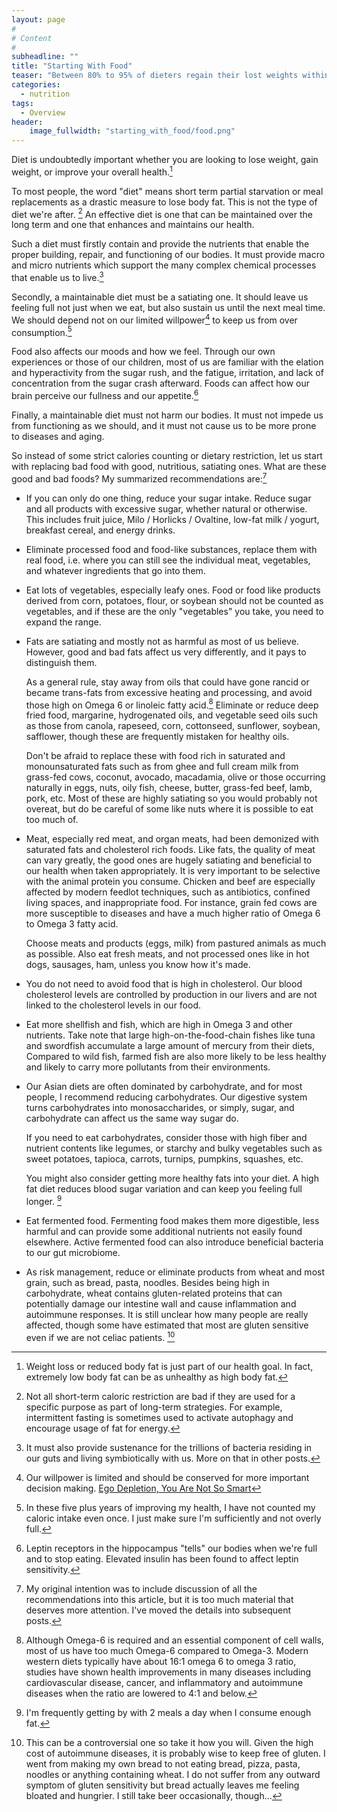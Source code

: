 ```yaml
---
layout: page
#
# Content
#
subheadline: ""
title: "Starting With Food"
teaser: "Between 80% to 95% of dieters regain their lost weights within a year."
categories:
  - nutrition
tags:
  - Overview
header:
    image_fullwidth: "starting_with_food/food.png"
---
```

Diet is undoubtedly important whether you are looking to lose weight, gain weight, or improve your overall health.[^health]

To most people, the word "diet" means short term partial starvation or meal replacements as a drastic measure to lose body fat.
This is not the type of diet we're after. [^fasting-exception]
An effective diet is one that can be maintained over the long term and one that enhances and maintains our health.

Such a diet must firstly contain and provide the nutrients that enable the proper building, repair, and functioning of our bodies.
It must provide macro and micro nutrients which support the many complex chemical processes that enable us to live.[^biome]

Secondly, a maintainable diet must be a satiating one.
It should leave us feeling full not just when we eat, but also sustain us until the next meal time.
We should depend not on our limited willpower[^ego-depletion] to keep us from over consumption.[^countingcalories]

Food also affects our moods and how we feel.
Through our own experiences or those of our children, most of us are familiar with the elation and hyperactivity from the sugar rush, and the fatigue, irritation, and lack of concentration from the sugar crash afterward.
Foods can affect how our brain perceive our fullness and our appetite.[^leptin]

Finally, a maintainable diet must not harm our bodies.
It must not impede us from functioning as we should, and it must not cause us to be more prone to diseases and aging.

So instead of some strict calories counting or dietary restriction, let us start with replacing bad food with good, nutritious, satiating ones.
What are these good and bad foods?
My summarized recommendations are:[^details]

* If you can only do one thing, reduce your sugar intake.
  Reduce sugar and all products with excessive sugar, whether natural or otherwise.
  This includes fruit juice, Milo / Horlicks / Ovaltine, low-fat milk / yogurt, breakfast cereal, and energy drinks.

* Eliminate processed food and food-like substances, replace them with real food, i.e. where you can still see the individual meat, vegetables, and whatever ingredients that go into them.

* Eat lots of vegetables, especially leafy ones.
  Food or food like products derived from corn, potatoes, flour, or soybean should not be counted as vegetables, and if these are the only "vegetables" you take, you need to expand the range.

* Fats are satiating and mostly not as harmful as most of us believe.
  However, good and bad fats affect us very differently, and it pays to distinguish them.

  As a general rule, stay away from oils that could have gone rancid or became trans-fats from excessive heating and processing, and avoid those high on Omega 6 or linoleic fatty acid.[^linoleic]
  Eliminate or reduce deep fried food, margarine, hydrogenated oils, and vegetable seed oils such as those from canola, rapeseed, corn, cottonseed, sunflower, soybean, safflower, though these are frequently mistaken for healthy oils.

  Don't be afraid to replace these with food rich in saturated and monounsaturated fats such as from ghee and full cream milk from grass-fed cows, coconut, avocado, macadamia, olive or those occurring naturally in eggs, nuts, oily fish, cheese, butter, grass-fed beef, lamb, pork, etc.
  Most of these are highly satiating so you would probably not overeat, but do be careful of some like nuts where it is possible to eat too much of.

* Meat, especially red meat, and organ meats, had been demonized with saturated fats and cholesterol rich foods.
  Like fats, the quality of meat can vary greatly, the good ones are hugely satiating and beneficial to our health when taken appropriately.
  It is very important to be selective with the animal protein you consume.
  Chicken and beef are especially affected by modern feedlot techniques, such as antibiotics, confined living spaces, and inappropriate food.
  For instance, grain fed cows are more susceptible to diseases and have a much higher ratio of Omega 6 to Omega 3 fatty acid.
  
  Choose meats and products (eggs, milk) from pastured animals as much as possible.
  Also eat fresh meats, and not processed ones like in hot dogs, sausages, ham, unless you know how it's made.
  
* You do not need to avoid food that is high in cholesterol.
  Our blood cholesterol levels are controlled by production in our livers and are not linked to the cholesterol levels in our food.

* Eat more shellfish and fish, which are high in Omega 3 and other nutrients.
  Take note that large high-on-the-food-chain fishes like tuna and swordfish accumulate a large amount of mercury from their diets, 
  Compared to wild fish, farmed fish are also more likely to be less healthy and likely to carry more pollutants from their environments.

* Our Asian diets are often dominated by carbohydrate, and for most people, I recommend reducing carbohydrates.
  Our digestive system turns carbohydrates into monosaccharides, or simply, sugar, and carbohydrate can affect us the same way sugar do.

  If you need to eat carbohydrates, consider those with high fiber and nutrient contents like legumes, or starchy and bulky vegetables such as sweet potatoes, tapioca, carrots, turnips, pumpkins, squashes, etc.

  You might also consider getting more healthy fats into your diet.
  A high fat diet reduces blood sugar variation and can keep you feeling full longer. [^carbofat]

* Eat fermented food.
  Fermenting food makes them more digestible, less harmful and can provide some additional nutrients not easily found elsewhere.
  Active fermented food can also introduce beneficial bacteria to our gut microbiome.

* As risk management, reduce or eliminate products from wheat and most grain, such as bread, pasta, noodles.
  Besides being high in carbohydrate, wheat contains gluten-related proteins that can potentially damage our intestine wall and cause inflammation and autoimmune responses.
  It is still unclear how many people are really affected, though some have estimated that most are gluten sensitive even if we are not celiac patients. [^beer]

[^health]: Weight loss or reduced body fat is just part of our health goal. In fact, extremely low body fat can be as unhealthy as high body fat.

[^fasting-exception]: Not all short-term caloric restriction are bad if they are used for a specific purpose as part of long-term strategies. For example, intermittent fasting is sometimes used to activate autophagy and encourage usage of fat for energy.

[^biome]: It must also provide sustenance for the trillions of bacteria residing in our guts and living symbiotically with us. More on that in other posts.

[^ego-depletion]: Our willpower is limited and should be conserved for more important decision making. [Ego Depletion, You Are Not So Smart](https://youarenotsosmart.com/2012/04/17/ego-depletion/)

[^countingcalories]: In these five plus years of improving my health, I have not counted my caloric intake even once. I just make sure I'm sufficiently and not overly full.

[^leptin]: Leptin receptors in the hippocampus "tells" our bodies when we're full and to stop eating. Elevated insulin has been found to affect leptin sensitivity.

[^details]: My original intention was to include discussion of all the recommendations into this article, but it is too much material that deserves more attention. I've moved the details into subsequent posts.

[^linoleic]: Although Omega-6 is required and an essential component of cell walls, most of us have too much Omega-6 compared to Omega-3. Modern western diets typically have about 16:1 omega 6 to omega 3 ratio, studies have shown health improvements in many diseases including cardiovascular disease, cancer, and inflammatory and autoimmune diseases when the ratio are lowered to 4:1 and below.

[^carbofat]: I'm frequently getting by with 2 meals a day when I consume enough fat.

[^beer]: This can be a controversial one so take it how you will. Given the high cost of autoimmune diseases, it is probably wise to keep free of gluten. I went from making my own bread to not eating bread, pizza, pasta, noodles or anything containing wheat. I do not suffer from any outward symptom of gluten sensitivity but bread actually leaves me feeling bloated and hungrier. I still take beer occasionally, though...